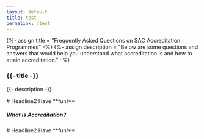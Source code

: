 ```yaml
---
layout: default
title: test
permalink: /test
---
```


{%- assign title = "Frequently Asked Questions on SAC Accreditation Programmes" -%}
{%- assign description = "Below are some questions and answers that would help you understand what accreditation is and how to attain accreditation." -%}
<h3>{{- title -}}</h3>
<p>{{- description -}}</p>


<div class="row is-multiline">
# Headline2
Have **fun!**
</div>	

<div style="margin-top:1rem;margin-bottom:1rem;">
	<div class="col is-large bp-accordion-header padding has-icons-right field has-addons is-marginless">
		<div class="col is-expanded is-fullwidth is-paddingless">
			<h5 class="has-text-grey-dark is-marginless">
				<b style="cursor:default;">What is Accreditation?</b>
			</h5>
		</div>
		<span class="sgds-icon sgds-icon-plus is-size-4 bp-accordion-button"></span>
	</div>
	<div id="accordion-body-0" class="col padding bp-accordion-body">
		<div class="bp-container is-full padding--top--lg padding--bottom" style="width: 100%">		
			<div class="row is-multiline">
				# Headline2
        			Have **fun!**
			</div>		
		</div>
	</div>		
</div>
